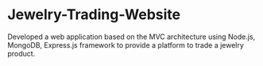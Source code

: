 # Jewelry-Trading-Website
Developed a web application based on the MVC architecture using Node.js, MongoDB, Express.js framework to provide a platform to trade a jewelry product.
